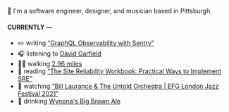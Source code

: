 👋 I'm a software engineer, designer, and musician based in Pittsburgh.

#### CURRENTLY —

* ✏️ writing [“GraphQL Observability with Sentry”](https://www.amoscato.com/journal/graphql-observability/)
* 🎧 listening to [David Garfield](https://www.last.fm/music/David+Garfield/_/Prophecy+Extended)
* 🏃‍♂️ walking [2.96 miles](https://www.strava.com/activities/6805124124)
* 📘 reading [“The Site Reliability Workbook: Practical Ways to Implement SRE”](https://www.goodreads.com/book/show/39687146-the-site-reliability-workbook)
* 🍿 watching [“Bill Laurance &amp; The Untold Orchestra | EFG London Jazz Festival 2021”](https://youtu.be/W626yZi15js)
* 🍺 drinking [Wynona&#39;s Big Brown Ale](https://untappd.com/user/namoscato/checkin/1128847137)
